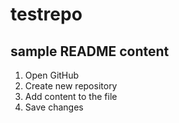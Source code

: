 # testrepo

## sample README content

1. Open GitHub
2. Create new repository
3. Add content to the file
4. Save changes

